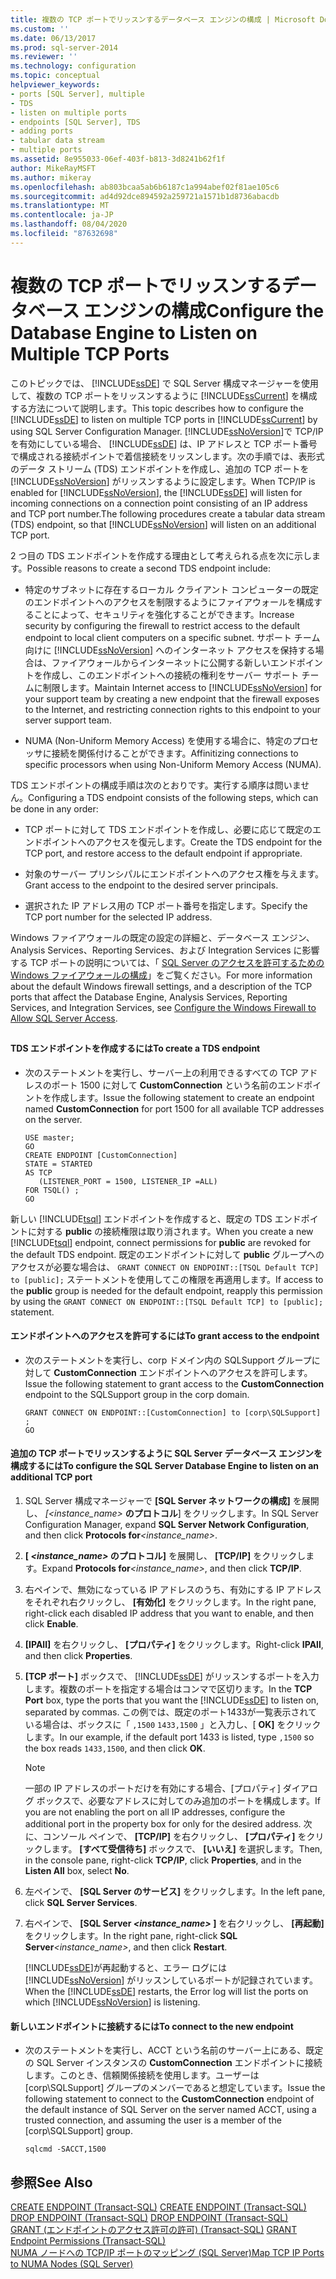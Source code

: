 ```yaml
---
title: 複数の TCP ポートでリッスンするデータベース エンジンの構成 | Microsoft Docs
ms.custom: ''
ms.date: 06/13/2017
ms.prod: sql-server-2014
ms.reviewer: ''
ms.technology: configuration
ms.topic: conceptual
helpviewer_keywords:
- ports [SQL Server], multiple
- TDS
- listen on multiple ports
- endpoints [SQL Server], TDS
- adding ports
- tabular data stream
- multiple ports
ms.assetid: 8e955033-06ef-403f-b813-3d8241b62f1f
author: MikeRayMSFT
ms.author: mikeray
ms.openlocfilehash: ab803bcaa5ab6b6187c1a994abef02f81ae105c6
ms.sourcegitcommit: ad4d92dce894592a259721a1571b1d8736abacdb
ms.translationtype: MT
ms.contentlocale: ja-JP
ms.lasthandoff: 08/04/2020
ms.locfileid: "87632698"
---
```

# <a name="configure-the-database-engine-to-listen-on-multiple-tcp-ports"></a><span data-ttu-id="36852-102">複数の TCP ポートでリッスンするデータベース エンジンの構成</span><span class="sxs-lookup"><span data-stu-id="36852-102">Configure the Database Engine to Listen on Multiple TCP Ports</span></span>
  <span data-ttu-id="36852-103">このトピックでは、 [!INCLUDE[ssDE](../../includes/ssde-md.md)] で SQL Server 構成マネージャーを使用して、複数の TCP ポートをリッスンするように [!INCLUDE[ssCurrent](../../includes/sscurrent-md.md)] を構成する方法について説明します。</span><span class="sxs-lookup"><span data-stu-id="36852-103">This topic describes how to configure the [!INCLUDE[ssDE](../../includes/ssde-md.md)] to listen on multiple TCP ports in [!INCLUDE[ssCurrent](../../includes/sscurrent-md.md)] by using SQL Server Configuration Manager.</span></span> <span data-ttu-id="36852-104">[!INCLUDE[ssNoVersion](../../includes/ssnoversion-md.md)]で TCP/IP を有効にしている場合、 [!INCLUDE[ssDE](../../includes/ssde-md.md)] は、IP アドレスと TCP ポート番号で構成される接続ポイントで着信接続をリッスンします。次の手順では、表形式のデータ ストリーム (TDS) エンドポイントを作成し、追加の TCP ポートを [!INCLUDE[ssNoVersion](../../includes/ssnoversion-md.md)] がリッスンするように設定します。</span><span class="sxs-lookup"><span data-stu-id="36852-104">When TCP/IP is enabled for [!INCLUDE[ssNoVersion](../../includes/ssnoversion-md.md)], the [!INCLUDE[ssDE](../../includes/ssde-md.md)] will listen for incoming connections on a connection point consisting of an IP address and TCP port number.The following procedures create a tabular data stream (TDS) endpoint, so that [!INCLUDE[ssNoVersion](../../includes/ssnoversion-md.md)] will listen on an additional TCP port.</span></span>  
  
 <span data-ttu-id="36852-105">2 つ目の TDS エンドポイントを作成する理由として考えられる点を次に示します。</span><span class="sxs-lookup"><span data-stu-id="36852-105">Possible reasons to create a second TDS endpoint include:</span></span>  
  
-   <span data-ttu-id="36852-106">特定のサブネットに存在するローカル クライアント コンピューターの既定のエンドポイントへのアクセスを制限するようにファイアウォールを構成することによって、セキュリティを強化することができます。</span><span class="sxs-lookup"><span data-stu-id="36852-106">Increase security by configuring the firewall to restrict access to the default endpoint to local client computers on a specific subnet.</span></span> <span data-ttu-id="36852-107">サポート チーム向けに [!INCLUDE[ssNoVersion](../../includes/ssnoversion-md.md)] へのインターネット アクセスを保持する場合は、ファイアウォールからインターネットに公開する新しいエンドポイントを作成し、このエンドポイントへの接続の権利をサーバー サポート チームに制限します。</span><span class="sxs-lookup"><span data-stu-id="36852-107">Maintain Internet access to [!INCLUDE[ssNoVersion](../../includes/ssnoversion-md.md)] for your support team by creating a new endpoint that the firewall exposes to the Internet, and restricting connection rights to this endpoint to your server support team.</span></span>  
  
-   <span data-ttu-id="36852-108">NUMA (Non-Uniform Memory Access) を使用する場合に、特定のプロセッサに接続を関係付けることができます。</span><span class="sxs-lookup"><span data-stu-id="36852-108">Affinitizing connections to specific processors when using Non-Uniform Memory Access (NUMA).</span></span>  
  
 <span data-ttu-id="36852-109">TDS エンドポイントの構成手順は次のとおりです。実行する順序は問いません。</span><span class="sxs-lookup"><span data-stu-id="36852-109">Configuring a TDS endpoint consists of the following steps, which can be done in any order:</span></span>  
  
-   <span data-ttu-id="36852-110">TCP ポートに対して TDS エンドポイントを作成し、必要に応じて既定のエンドポイントへのアクセスを復元します。</span><span class="sxs-lookup"><span data-stu-id="36852-110">Create the TDS endpoint for the TCP port, and restore access to the default endpoint if appropriate.</span></span>  
  
-   <span data-ttu-id="36852-111">対象のサーバー プリンシパルにエンドポイントへのアクセス権を与えます。</span><span class="sxs-lookup"><span data-stu-id="36852-111">Grant access to the endpoint to the desired server principals.</span></span>  
  
-   <span data-ttu-id="36852-112">選択された IP アドレス用の TCP ポート番号を指定します。</span><span class="sxs-lookup"><span data-stu-id="36852-112">Specify the TCP port number for the selected IP address.</span></span>  
  
 <span data-ttu-id="36852-113">Windows ファイアウォールの既定の設定の詳細と、データベース エンジン、Analysis Services、Reporting Services、および Integration Services に影響する TCP ポートの説明については、「 [SQL Server のアクセスを許可するための Windows ファイアウォールの構成](../../sql-server/install/configure-the-windows-firewall-to-allow-sql-server-access.md)」をご覧ください。</span><span class="sxs-lookup"><span data-stu-id="36852-113">For more information about the default Windows firewall settings, and a description of the TCP ports that affect the Database Engine, Analysis Services, Reporting Services, and Integration Services, see [Configure the Windows Firewall to Allow SQL Server Access](../../sql-server/install/configure-the-windows-firewall-to-allow-sql-server-access.md).</span></span>  
  
##  <a name="SSMSProcedure"></a>  
  
#### <a name="to-create-a-tds-endpoint"></a><span data-ttu-id="36852-114">TDS エンドポイントを作成するには</span><span class="sxs-lookup"><span data-stu-id="36852-114">To create a TDS endpoint</span></span>  
  
-   <span data-ttu-id="36852-115">次のステートメントを実行し、サーバー上の利用できるすべての TCP アドレスのポート 1500 に対して **CustomConnection** という名前のエンドポイントを作成します。</span><span class="sxs-lookup"><span data-stu-id="36852-115">Issue the following statement to create an endpoint named **CustomConnection** for port 1500 for all available TCP addresses on the server.</span></span>  
  
    ```  
    USE master;  
    GO  
    CREATE ENDPOINT [CustomConnection]  
    STATE = STARTED  
    AS TCP  
       (LISTENER_PORT = 1500, LISTENER_IP =ALL)  
    FOR TSQL() ;  
    GO  
    ```  
  
 <span data-ttu-id="36852-116">新しい [!INCLUDE[tsql](../../includes/tsql-md.md)] エンドポイントを作成すると、既定の TDS エンドポイントに対する **public** の接続権限は取り消されます。</span><span class="sxs-lookup"><span data-stu-id="36852-116">When you create a new [!INCLUDE[tsql](../../includes/tsql-md.md)] endpoint, connect permissions for **public** are revoked for the default TDS endpoint.</span></span> <span data-ttu-id="36852-117">既定のエンドポイントに対して **public** グループへのアクセスが必要な場合は、 `GRANT CONNECT ON ENDPOINT::[TSQL Default TCP] to [public];` ステートメントを使用してこの権限を再適用します。</span><span class="sxs-lookup"><span data-stu-id="36852-117">If access to the **public** group is needed for the default endpoint, reapply this permission by using the `GRANT CONNECT ON ENDPOINT::[TSQL Default TCP] to [public];` statement.</span></span>  
  
#### <a name="to-grant-access-to-the-endpoint"></a><span data-ttu-id="36852-118">エンドポイントへのアクセスを許可するには</span><span class="sxs-lookup"><span data-stu-id="36852-118">To grant access to the endpoint</span></span>  
  
-   <span data-ttu-id="36852-119">次のステートメントを実行し、corp ドメイン内の SQLSupport グループに対して **CustomConnection** エンドポイントへのアクセスを許可します。</span><span class="sxs-lookup"><span data-stu-id="36852-119">Issue the following statement to grant access to the **CustomConnection** endpoint to the SQLSupport group in the corp domain.</span></span>  
  
    ```  
    GRANT CONNECT ON ENDPOINT::[CustomConnection] to [corp\SQLSupport] ;  
    GO  
    ```  
  
#### <a name="to-configure-the-sql-server-database-engine-to-listen-on-an-additional-tcp-port"></a><span data-ttu-id="36852-120">追加の TCP ポートでリッスンするように SQL Server データベース エンジンを構成するには</span><span class="sxs-lookup"><span data-stu-id="36852-120">To configure the SQL Server Database Engine to listen on an additional TCP port</span></span>  
  
1.  <span data-ttu-id="36852-121">SQL Server 構成マネージャーで **[SQL Server ネットワークの構成]** を展開し、 _[<instance_name>_ **のプロトコル**] をクリックします。</span><span class="sxs-lookup"><span data-stu-id="36852-121">In SQL Server Configuration Manager, expand **SQL Server Network Configuration**, and then click **Protocols for**_<instance_name>_.</span></span>  
  
2.  <span data-ttu-id="36852-122">**[ _<instance_name>_ のプロトコル]** を展開し、 **[TCP/IP]** をクリックします。</span><span class="sxs-lookup"><span data-stu-id="36852-122">Expand **Protocols for**_<instance_name>_, and then click **TCP/IP**.</span></span>  
  
3.  <span data-ttu-id="36852-123">右ペインで、無効になっている IP アドレスのうち、有効にする IP アドレスをそれぞれ右クリックし、 **[有効化]** をクリックします。</span><span class="sxs-lookup"><span data-stu-id="36852-123">In the right pane, right-click each disabled IP address that you want to enable, and then click **Enable**.</span></span>  
  
4.  <span data-ttu-id="36852-124">**[IPAll]** を右クリックし、 **[プロパティ]** をクリックします。</span><span class="sxs-lookup"><span data-stu-id="36852-124">Right-click **IPAll**, and then click **Properties**.</span></span>  
  
5.  <span data-ttu-id="36852-125">**[TCP ポート]** ボックスで、 [!INCLUDE[ssDE](../../includes/ssde-md.md)] がリッスンするポートを入力します。複数のポートを指定する場合はコンマで区切ります。</span><span class="sxs-lookup"><span data-stu-id="36852-125">In the **TCP Port** box, type the ports that you want the [!INCLUDE[ssDE](../../includes/ssde-md.md)] to listen on, separated by commas.</span></span> <span data-ttu-id="36852-126">この例では、既定のポート1433が一覧表示されている場合は、ボックスに「 `,1500` `1433,1500` 」と入力し、[ **OK]** をクリックします。</span><span class="sxs-lookup"><span data-stu-id="36852-126">In our example, if the default port 1433 is listed, type `,1500` so the box reads `1433,1500`, and then click **OK**.</span></span>  
  
    > [!NOTE]  
    >  <span data-ttu-id="36852-127">一部の IP アドレスのポートだけを有効にする場合、[プロパティ] ダイアログ ボックスで、必要なアドレスに対してのみ追加のポートを構成します。</span><span class="sxs-lookup"><span data-stu-id="36852-127">If you are not enabling the port on all IP addresses, configure the additional port in the property box for only for the desired address.</span></span> <span data-ttu-id="36852-128">次に、コンソール ペインで、 **[TCP/IP]** を右クリックし、 **[プロパティ]** をクリックします。 **[すべて受信待ち]** ボックスで、 **[いいえ]** を選択します。</span><span class="sxs-lookup"><span data-stu-id="36852-128">Then, in the console pane, right-click **TCP/IP**, click **Properties**, and in the **Listen All** box, select **No**.</span></span>  
  
6.  <span data-ttu-id="36852-129">左ペインで、 **[SQL Server のサービス]** をクリックします。</span><span class="sxs-lookup"><span data-stu-id="36852-129">In the left pane, click **SQL Server Services**.</span></span>  
  
7.  <span data-ttu-id="36852-130">右ペインで、 **[SQL Server _<instance_name>_ ]** を右クリックし、 **[再起動]** をクリックします。</span><span class="sxs-lookup"><span data-stu-id="36852-130">In the right pane, right-click **SQL Server**_<instance_name>_, and then click **Restart**.</span></span>  
  
     <span data-ttu-id="36852-131">[!INCLUDE[ssDE](../../includes/ssde-md.md)]が再起動すると、エラー ログには [!INCLUDE[ssNoVersion](../../includes/ssnoversion-md.md)] がリッスンしているポートが記録されています。</span><span class="sxs-lookup"><span data-stu-id="36852-131">When the [!INCLUDE[ssDE](../../includes/ssde-md.md)] restarts, the Error log will list the ports on which [!INCLUDE[ssNoVersion](../../includes/ssnoversion-md.md)] is listening.</span></span>  
  
#### <a name="to-connect-to-the-new-endpoint"></a><span data-ttu-id="36852-132">新しいエンドポイントに接続するには</span><span class="sxs-lookup"><span data-stu-id="36852-132">To connect to the new endpoint</span></span>  
  
-   <span data-ttu-id="36852-133">次のステートメントを実行し、ACCT という名前のサーバー上にある、既定の SQL Server インスタンスの **CustomConnection** エンドポイントに接続します。このとき、信頼関係接続を使用します。ユーザーは [corp\SQLSupport] グループのメンバーであると想定しています。</span><span class="sxs-lookup"><span data-stu-id="36852-133">Issue the following statement to connect to the **CustomConnection** endpoint of the default instance of SQL Server on the server named ACCT, using a trusted connection, and assuming the user is a member of the [corp\SQLSupport] group.</span></span>  
  
    ```  
    sqlcmd -SACCT,1500  
    ```  
  
## <a name="see-also"></a><span data-ttu-id="36852-134">参照</span><span class="sxs-lookup"><span data-stu-id="36852-134">See Also</span></span>  
 <span data-ttu-id="36852-135">[CREATE ENDPOINT &#40;Transact-SQL&#41;](/sql/t-sql/statements/create-endpoint-transact-sql) </span><span class="sxs-lookup"><span data-stu-id="36852-135">[CREATE ENDPOINT &#40;Transact-SQL&#41;](/sql/t-sql/statements/create-endpoint-transact-sql) </span></span>  
 <span data-ttu-id="36852-136">[DROP ENDPOINT &#40;Transact-SQL&#41;](/sql/t-sql/statements/drop-endpoint-transact-sql) </span><span class="sxs-lookup"><span data-stu-id="36852-136">[DROP ENDPOINT &#40;Transact-SQL&#41;](/sql/t-sql/statements/drop-endpoint-transact-sql) </span></span>  
 <span data-ttu-id="36852-137">[GRANT (エンドポイントのアクセス許可の許可) &#40;Transact-SQL&#41;](/sql/t-sql/statements/grant-endpoint-permissions-transact-sql) </span><span class="sxs-lookup"><span data-stu-id="36852-137">[GRANT Endpoint Permissions &#40;Transact-SQL&#41;](/sql/t-sql/statements/grant-endpoint-permissions-transact-sql) </span></span>  
 [<span data-ttu-id="36852-138">NUMA ノードへの TCP/IP ポートのマッピング &#40;SQL Server&#41;</span><span class="sxs-lookup"><span data-stu-id="36852-138">Map TCP IP Ports to NUMA Nodes &#40;SQL Server&#41;</span></span>](map-tcp-ip-ports-to-numa-nodes-sql-server.md)  
  
  
